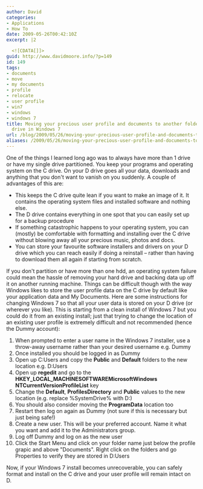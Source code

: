 ```yaml
---
author: David
categories:
- Applications
- How To
date: 2009-05-26T00:42:10Z
excerpt: |2

  <![CDATA[]]>
guid: http://www.davidmoore.info/?p=149
id: 149
tags:
- documents
- move
- my documents
- profile
- relocate
- user profile
- win7
- windows
- windows 7
title: Moving your precious user profile and documents to another folder on another
  drive in Windows 7
url: /blog/2009/05/26/moving-your-precious-user-profile-and-documents-to-another-folder-on-another-drive-in-windows-7/
aliases: /2009/05/26/moving-your-precious-user-profile-and-documents-to-another-folder-on-another-drive-in-windows-7/
---
```


One of the things I learned long ago was to always have more than 1 drive or have my single drive partitioned. You keep your programs and operating system on the C drive. On your D drive goes all your data, downloads and anything that you don't want to vanish on you suddenly. A couple of advantages of this are: <ul> <li>This keeps the C drive quite lean if you want to make an image of it. It contains the operating system files and installed software and nothing else.</li> <li>The D drive contains everything in one spot that you can easily set up for a backup procedure</li> <li>If something catastrophic happens to your operating system, you can (mostly) be comfortable with formatting and installing over the C drive without blowing away all your precious music, photos and docs.</li> <li>You can store your favourite software installers and drivers on your D drive which you can reach easily if doing a reinstall &#8211; rather than having to download them all again if starting from scratch.</li> </ul> If you don't partition or have more than one hdd, an operating system failure could mean the hassle of removing your hard drive and backing data up off it on another running machine. Things can be difficult though with the way Windows likes to store the user profile data on the C drive by default like your application data and My Documents. Here are some instructions for changing Windows 7 so that all your user data is stored on your D drive (or wherever you like). This is starting from a clean install of Windows 7 but you could do it from an existing install; just that trying to change the location of an existing user profile is extremely difficult and not recommended (hence the Dummy account): <ol> <li>When prompted to enter a user name in the Windows 7 installer, use a throw-away username rather than your desired username e.g. Dummy</li> <li>Once installed you should be logged in as Dummy</li> <li>Open up C:Users and copy the <strong>Public</strong> and <strong>Default</strong> folders to the new location e.g. D:Users</li> <li>Open up <strong>regedit</strong> and go to the <strong>HKEY\_LOCAL\_MACHINESOFTWAREMicrosoftWindows NTCurrentVersionProfileList</strong> key</li> <li>Change the <strong>Default</strong>, <strong>ProfilesDirectory</strong> and <strong>Public</strong> values to the new location (e.g. replace %SystemDrive% with D:)</li> <li>You should also consider moving the <strong>ProgramData</strong> location too</li> <li>Restart then log on again as Dummy (not sure if this is necessary but just being safe!)</li> <li>Create a new user. This will be your preferred account. Name it what you want and add it to the Administrators group.</li> <li>Log off Dummy and log on as the new user</li> <li>Click the Start Menu and click on your folder name just below the profile grapic and above "Documents". Right click on the folders and go Properties to verify they are stored in D:Users</li> </ol> Now, if your Windows 7 install becomes unrecoverable, you can safely format and install on the C drive and your user profile will remain intact on D.
